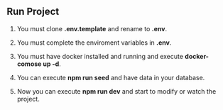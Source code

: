 ## Run Project

1. You must clone **.env.template** and rename to **.env**.

2. You must complete the enviroment variables in **.env**.

3. You must have docker installed and running and execute **docker-comose up -d**.

4. You can execute **npm run seed** and have data in your database.

5. Now you can execute **npm run dev** and start to modify or watch the project.

